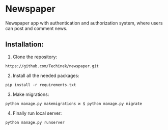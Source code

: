 # Newspaper
Newspaper app with authentication and authorization system, where users can post and comment news.

## Installation:

1. Clone the repository:
```
https://github.com/Techinek/newspaper.git
```
2. Install all the needed packages:
```
pip install -r requirements.txt
```
3. Make migrations:
```
python manage.py makemigrations и $ python manage.py migrate
```
4. Finally run local server:
```
python manage.py runserver
```
